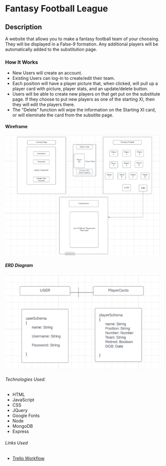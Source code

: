 # Fantasy Football League

## Description
A website that allows you to make a fantasy football team of your choosing.
They will be displayed in a False-9 formation. Any additional players will be automatically added to the substitution page.

### How It Works

- New Users will create an account. 
- Existing Users can log-in to create/edit their team.
- Each position will have a player picture that, when clicked, will pull up a player card with picture, player stats, and an update/delete button.
- Users will be able to create new players on that get put on the substitute page. If they choose to put new players as one of the starting XI, then they will edit the players there.
- The "Delete" function will wipe the information on the Starting XI card, or will eleminate the card from the subsitite page.

#### Wireframe

![Wireframe](images/P2%20Wireframe.png)

##### ERD Diagram

![ERD Diagram](images/ERD%20Diagram.png)

###### Technologies Used: 
- HTML 
- JavaScript
- CSS
- JQuery
- Google Fonts
- Node
- MongoDB
- Express

###### Links Used
- [Trello Workflow](https://trello.com/b/Ah3ii4UE/unit-1-project)